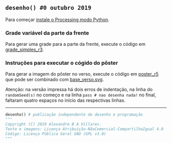 ## `desenho() #0 outubro 2019`

Para começar [instale o Processing modo Python](https://abav.lugaralgum.com/como-instalar-o-processing-modo-python/).


### Grade variável da parte da frente

Para gerar uma grade para a parte da frente, execute o código em [grade_simples_r3](https://github.com/villares/desenho-sem-argumentos/blob/master/0_outubro_2019/estudos/grade_simples_r3/).

### Instruções para executar o cógido do pôster

Para gerar a imagem do pôster no verso, execute o código em [poster_r5](https://github.com/villares/desenho-sem-argumentos/tree/master/0_outubro_2019/estudos/poster_r5) que pode ser combinado com [base_verso.svg](https://github.com/villares/desenho-sem-argumentos/blob/master/0_outubro_2019/estudos/base_poster.svg).

Atenção: na versão impressa há dois erros de indentação, na linha do `randomSeed(s)` no começo e na linha `pass # nao desenha nada!` no final, faltaram quatro espaços no início das respectivas linhas.

---

```python
desenho() # publicação independente de desenho e programação
""" 
Copyright (C) 2019 Alexandre B A Villares.
Texto e imagens: Licença Atribuição-NãoComercial-CompartilhaIgual 4.0
Código: Licença Pública Geral GNU (GPL v3.0)
"""
```
